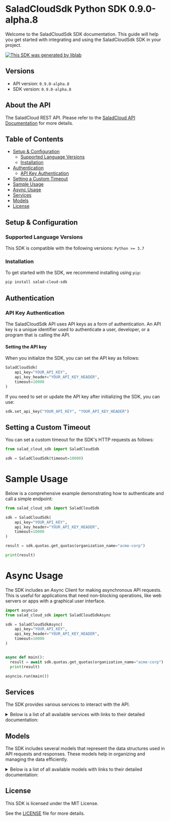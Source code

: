 # SaladCloudSdk Python SDK 0.9.0-alpha.8

Welcome to the SaladCloudSdk SDK documentation. This guide will help you get started with integrating and using the SaladCloudSdk SDK in your project.

[![This SDK was generated by liblab](https://public-liblab-readme-assets.s3.us-east-1.amazonaws.com/built-by-liblab-icon.svg)](https://liblab.com/?utm_source=readme)

## Versions

- API version: `0.9.0-alpha.8`
- SDK version: `0.9.0-alpha.8`

## About the API

The SaladCloud REST API. Please refer to the [SaladCloud API Documentation](https://docs.salad.com/api-reference) for more details.

## Table of Contents

- [Setup & Configuration](#setup--configuration)
  - [Supported Language Versions](#supported-language-versions)
  - [Installation](#installation)
- [Authentication](#authentication)
  - [API Key Authentication](#api-key-authentication)
- [Setting a Custom Timeout](#setting-a-custom-timeout)
- [Sample Usage](#sample-usage)
- [Async Usage](#async-usage)
- [Services](#services)
- [Models](#models)
- [License](#license)

## Setup & Configuration

### Supported Language Versions

This SDK is compatible with the following versions: `Python >= 3.7`

### Installation

To get started with the SDK, we recommend installing using `pip`:

```bash
pip install salad-cloud-sdk
```

## Authentication

### API Key Authentication

The SaladCloudSdk API uses API keys as a form of authentication. An API key is a unique identifier used to authenticate a user, developer, or a program that is calling the API.

#### Setting the API key

When you initialize the SDK, you can set the API key as follows:

```py
SaladCloudSdk(
    api_key="YOUR_API_KEY",
    api_key_header="YOUR_API_KEY_HEADER",
    timeout=10000
)
```

If you need to set or update the API key after initializing the SDK, you can use:

```py
sdk.set_api_key("YOUR_API_KEY", "YOUR_API_KEY_HEADER")
```

## Setting a Custom Timeout

You can set a custom timeout for the SDK's HTTP requests as follows:

```py
from salad_cloud_sdk import SaladCloudSdk

sdk = SaladCloudSdk(timeout=10000)
```

# Sample Usage

Below is a comprehensive example demonstrating how to authenticate and call a simple endpoint:

```py
from salad_cloud_sdk import SaladCloudSdk

sdk = SaladCloudSdk(
    api_key="YOUR_API_KEY",
    api_key_header="YOUR_API_KEY_HEADER",
    timeout=10000
)

result = sdk.quotas.get_quotas(organization_name="acme-corp")

print(result)

```

# Async Usage

The SDK includes an Async Client for making asynchronous API requests. This is useful for applications that need non-blocking operations, like web servers or apps with a graphical user interface.

```py
import asyncio
from salad_cloud_sdk import SaladCloudSdkAsync

sdk = SaladCloudSdkAsync(
    api_key="YOUR_API_KEY",
    api_key_header="YOUR_API_KEY_HEADER",
    timeout=10000
)


async def main():
  result = await sdk.quotas.get_quotas(organization_name="acme-corp")
  print(result)

asyncio.run(main())
```

## Services

The SDK provides various services to interact with the API.

<details> 
<summary>Below is a list of all available services with links to their detailed documentation:</summary>

| Name                                                                             |
| :------------------------------------------------------------------------------- |
| [ContainerGroupsService](documentation/services/ContainerGroupsService.md)       |
| [WorkloadErrorsService](documentation/services/WorkloadErrorsService.md)         |
| [SystemLogsService](documentation/services/SystemLogsService.md)                 |
| [QueuesService](documentation/services/QueuesService.md)                         |
| [QuotasService](documentation/services/QuotasService.md)                         |
| [InferenceEndpointsService](documentation/services/InferenceEndpointsService.md) |
| [OrganizationDataService](documentation/services/OrganizationDataService.md)     |
| [WebhookSecretKeyService](documentation/services/WebhookSecretKeyService.md)     |

</details>

## Models

The SDK includes several models that represent the data structures used in API requests and responses. These models help in organizing and managing the data efficiently.

<details> 
<summary>Below is a list of all available models with links to their detailed documentation:</summary>

| Name                                                                                                         | Description                                                                                                                                                                                                                                                                                                                                                           |
| :----------------------------------------------------------------------------------------------------------- | :-------------------------------------------------------------------------------------------------------------------------------------------------------------------------------------------------------------------------------------------------------------------------------------------------------------------------------------------------------------------- |
| [ContainerGroupCollection](documentation/models/ContainerGroupCollection.md)                                 | A paginated collection of container groups that provides a structured way to access multiple container group resources in a single response.                                                                                                                                                                                                                          |
| [ContainerGroupCreationRequest](documentation/models/ContainerGroupCreationRequest.md)                       | Represents a request to create a container group, which manages a collection of container instances with shared configuration and scaling policies                                                                                                                                                                                                                    |
| [ContainerGroup](documentation/models/ContainerGroup.md)                                                     | A container group definition that represents a scalable set of identical containers running as a distributed service                                                                                                                                                                                                                                                  |
| [ContainerGroupPatch](documentation/models/ContainerGroupPatch.md)                                           | Represents a request to update a container group                                                                                                                                                                                                                                                                                                                      |
| [ContainerGroupInstanceCollection](documentation/models/ContainerGroupInstanceCollection.md)                 | A collection of container group instances returned as part of a paginated response or batch operation result.                                                                                                                                                                                                                                                         |
| [ContainerGroupInstance](documentation/models/ContainerGroupInstance.md)                                     | A Container Group Instance represents a running instance of a container group on a specific machine. It provides information about the execution state, readiness, and version of the deployed container group.                                                                                                                                                       |
| [ContainerGroupInstancePatch](documentation/models/ContainerGroupInstancePatch.md)                           | Represents a request to update a container group instance                                                                                                                                                                                                                                                                                                             |
| [WorkloadErrorList](documentation/models/WorkloadErrorList.md)                                               | Represents a list of workload errors                                                                                                                                                                                                                                                                                                                                  |
| [SystemLogList](documentation/models/SystemLogList.md)                                                       | Represents a list of system logs                                                                                                                                                                                                                                                                                                                                      |
| [QueueCollection](documentation/models/QueueCollection.md)                                                   | Represents a Queue Collection                                                                                                                                                                                                                                                                                                                                         |
| [QueuePrototype](documentation/models/QueuePrototype.md)                                                     | Represents a request to create a new queue.                                                                                                                                                                                                                                                                                                                           |
| [Queue](documentation/models/Queue.md)                                                                       | Represents a queue.                                                                                                                                                                                                                                                                                                                                                   |
| [QueuePatch](documentation/models/QueuePatch.md)                                                             | Represents a request to update an existing queue.                                                                                                                                                                                                                                                                                                                     |
| [QueueJobCollection](documentation/models/QueueJobCollection.md)                                             | Represents a Queue Job Collection                                                                                                                                                                                                                                                                                                                                     |
| [QueueJobPrototype](documentation/models/QueueJobPrototype.md)                                               | Represents a request to create a queue job                                                                                                                                                                                                                                                                                                                            |
| [QueueJob](documentation/models/QueueJob.md)                                                                 | Represents a queue job                                                                                                                                                                                                                                                                                                                                                |
| [Quotas](documentation/models/Quotas.md)                                                                     | Represents the organization quotas                                                                                                                                                                                                                                                                                                                                    |
| [InferenceEndpointCollection](documentation/models/InferenceEndpointCollection.md)                           | Represents a page from the collection of inference endpoints.                                                                                                                                                                                                                                                                                                         |
| [InferenceEndpoint](documentation/models/InferenceEndpoint.md)                                               | Represents an inference endpoint                                                                                                                                                                                                                                                                                                                                      |
| [InferenceEndpointJobCollection](documentation/models/InferenceEndpointJobCollection.md)                     | Represents a collection of inference endpoint jobs                                                                                                                                                                                                                                                                                                                    |
| [InferenceEndpointJobPrototype](documentation/models/InferenceEndpointJobPrototype.md)                       | Represents a request to create a inference endpoint job                                                                                                                                                                                                                                                                                                               |
| [InferenceEndpointJob](documentation/models/InferenceEndpointJob.md)                                         | Represents a inference endpoint job                                                                                                                                                                                                                                                                                                                                   |
| [GpuClassesList](documentation/models/GpuClassesList.md)                                                     | Represents a list of GPU classes                                                                                                                                                                                                                                                                                                                                      |
| [WebhookSecretKey](documentation/models/WebhookSecretKey.md)                                                 | Represents a webhook secret key                                                                                                                                                                                                                                                                                                                                       |
| [Container](documentation/models/Container.md)                                                               | Represents a container with its configuration and resource requirements.                                                                                                                                                                                                                                                                                              |
| [CountryCode](documentation/models/CountryCode.md)                                                           | ISO 3166-1 alpha-2 country codes                                                                                                                                                                                                                                                                                                                                      |
| [ContainerGroupState](documentation/models/ContainerGroupState.md)                                           | Represents the operational state of a container group during its lifecycle, including timing information, status, and instance distribution metrics. This state captures the current execution status, start and finish times, and provides visibility into the operational health across instances.                                                                  |
| [ContainerGroupLivenessProbe](documentation/models/ContainerGroupLivenessProbe.md)                           | Defines a liveness probe for container groups that determines when to restart a container if it becomes unhealthy                                                                                                                                                                                                                                                     |
| [ContainerGroupNetworkingConfiguration](documentation/models/ContainerGroupNetworkingConfiguration.md)       | Network configuration for container groups that defines connectivity, routing, and access control settings                                                                                                                                                                                                                                                            |
| [ContainerGroupPriority](documentation/models/ContainerGroupPriority.md)                                     | Specifies the priority level for container group execution, which determines resource allocation and scheduling precedence.                                                                                                                                                                                                                                           |
| [QueueBasedAutoscalerConfiguration](documentation/models/QueueBasedAutoscalerConfiguration.md)               | Defines configuration for automatically scaling container instances based on queue length. The autoscaler monitors a queue and adjusts the number of running replicas to maintain the desired queue length.                                                                                                                                                           |
| [ContainerGroupQueueConnection](documentation/models/ContainerGroupQueueConnection.md)                       | Configuration for connecting a container group to a message queue system, enabling asynchronous communication between services.                                                                                                                                                                                                                                       |
| [ContainerGroupReadinessProbe](documentation/models/ContainerGroupReadinessProbe.md)                         | Defines how to check if a container is ready to serve traffic. The readiness probe determines whether the container's application is ready to accept traffic. If the readiness probe fails, the container is considered not ready and traffic will not be sent to it.                                                                                                 |
| [ContainerRestartPolicy](documentation/models/ContainerRestartPolicy.md)                                     | Specifies the policy for restarting containers when they exit or fail.                                                                                                                                                                                                                                                                                                |
| [ContainerGroupStartupProbe](documentation/models/ContainerGroupStartupProbe.md)                             | Defines a probe that checks if a container application has started successfully. Startup probes help prevent applications from being prematurely marked as unhealthy during initialization. The probe can use HTTP requests, TCP connections, gRPC calls, or shell commands to determine startup status.                                                              |
| [ContainerLoggingConfiguration](documentation/models/ContainerLoggingConfiguration.md)                       | Configuration options for directing container logs to a logging provider. This schema enables you to specify a single logging destination for container output, supporting monitoring, debugging, and analytics use cases. Each provider has its own configuration parameters defined in the referenced schemas. Only one logging provider can be selected at a time. |
| [ContainerResourceRequirements](documentation/models/ContainerResourceRequirements.md)                       | Specifies the resource requirements for a container.                                                                                                                                                                                                                                                                                                                  |
| [AxiomLoggingConfiguration](documentation/models/AxiomLoggingConfiguration.md)                               | Configuration settings for integrating container logs with the Axiom logging service. When specified, container logs will be forwarded to the Axiom instance defined by these parameters.                                                                                                                                                                             |
| [DatadogLoggingConfiguration](documentation/models/DatadogLoggingConfiguration.md)                           | Configuration for forwarding container logs to Datadog monitoring service.                                                                                                                                                                                                                                                                                            |
| [ContainerHttpLoggingConfiguration](documentation/models/ContainerHttpLoggingConfiguration.md)               | Configuration for sending container logs to an HTTP endpoint. Defines how logs are formatted, compressed, and transmitted.                                                                                                                                                                                                                                            |
| [NewRelicLoggingConfiguration](documentation/models/NewRelicLoggingConfiguration.md)                         | Configuration for sending container logs to New Relic's log management platform.                                                                                                                                                                                                                                                                                      |
| [ContainerLoggingSplunkConfiguration](documentation/models/ContainerLoggingSplunkConfiguration.md)           | Configuration settings for forwarding container logs to a Splunk instance.                                                                                                                                                                                                                                                                                            |
| [TcpLoggingConfiguration](documentation/models/TcpLoggingConfiguration.md)                                   | Configuration for forwarding container logs to a remote TCP endpoint                                                                                                                                                                                                                                                                                                  |
| [DatadogTagForContainerLogging](documentation/models/DatadogTagForContainerLogging.md)                       | Represents a Datadog tag used for container logging metadata.                                                                                                                                                                                                                                                                                                         |
| [ContainerLoggingHttpHeader](documentation/models/ContainerLoggingHttpHeader.md)                             | Represents an HTTP header used for container logging configuration.                                                                                                                                                                                                                                                                                                   |
| [ContainerGroupInstanceStatusCount](documentation/models/ContainerGroupInstanceStatusCount.md)               | A summary of container group instances categorized by their current lifecycle status                                                                                                                                                                                                                                                                                  |
| [ContainerGroupStatus](documentation/models/ContainerGroupStatus.md)                                         | Represents the current operational state of a container group within the Salad platform.                                                                                                                                                                                                                                                                              |
| [ContainerGroupProbeExec](documentation/models/ContainerGroupProbeExec.md)                                   | Defines the exec action for a probe in a container group. This is used to execute a command inside a container for health checks.                                                                                                                                                                                                                                     |
| [ContainerGroupGRpcProbe](documentation/models/ContainerGroupGRpcProbe.md)                                   | Configuration for gRPC-based health probes in container groups, used to determine container health status.                                                                                                                                                                                                                                                            |
| [ContainerGroupHttpProbeConfiguration](documentation/models/ContainerGroupHttpProbeConfiguration.md)         | Defines HTTP probe configuration for container health checks within a container group.                                                                                                                                                                                                                                                                                |
| [ContainerGroupTcpProbe](documentation/models/ContainerGroupTcpProbe.md)                                     | Configuration for a TCP probe used to check container health via network connectivity.                                                                                                                                                                                                                                                                                |
| [ContainerGroupProbeHttpHeader](documentation/models/ContainerGroupProbeHttpHeader.md)                       |                                                                                                                                                                                                                                                                                                                                                                       |
| [HttpScheme](documentation/models/HttpScheme.md)                                                             | The protocol scheme used for HTTP probe requests in container health checks.                                                                                                                                                                                                                                                                                          |
| [TheContainerGroupNetworkingLoadBalancer](documentation/models/TheContainerGroupNetworkingLoadBalancer.md)   | The container group networking load balancer.                                                                                                                                                                                                                                                                                                                         |
| [ContainerNetworkingProtocol](documentation/models/ContainerNetworkingProtocol.md)                           | Defines the communication protocol used for network traffic between containers or external systems. Currently supports HTTP protocol for web-based communication.                                                                                                                                                                                                     |
| [ContainerConfiguration](documentation/models/ContainerConfiguration.md)                                     | Configuration for creating a container within a container group. Defines the container image, resource requirements, environment variables, and other settings needed to deploy and run the container.                                                                                                                                                                |
| [CreateContainerGroupNetworking](documentation/models/CreateContainerGroupNetworking.md)                     | Network configuration for container groups specifying connectivity parameters, including authentication, protocol, and timeout settings                                                                                                                                                                                                                               |
| [ContainerRegistryAuthentication](documentation/models/ContainerRegistryAuthentication.md)                   | Authentication configuration for various container registry types, including AWS ECR, Docker Hub, GCP GAR, GCP GCR, and basic authentication.                                                                                                                                                                                                                         |
| [ContainerRegistryAuthenticationAwsEcr](documentation/models/ContainerRegistryAuthenticationAwsEcr.md)       | Authentication details for AWS Elastic Container Registry (ECR)                                                                                                                                                                                                                                                                                                       |
| [ContainerRegistryAuthenticationBasic](documentation/models/ContainerRegistryAuthenticationBasic.md)         | Basic username and password authentication for generic container registries                                                                                                                                                                                                                                                                                           |
| [ContainerRegistryAuthenticationDockerHub](documentation/models/ContainerRegistryAuthenticationDockerHub.md) | Authentication details for Docker Hub registry                                                                                                                                                                                                                                                                                                                        |
| [ContainerRegistryAuthenticationGcpGar](documentation/models/ContainerRegistryAuthenticationGcpGar.md)       | Authentication details for Google Artifact Registry (GAR)                                                                                                                                                                                                                                                                                                             |
| [ContainerRegistryAuthenticationGcpGcr](documentation/models/ContainerRegistryAuthenticationGcpGcr.md)       | Authentication details for Google Container Registry (GCR)                                                                                                                                                                                                                                                                                                            |
| [UpdateContainer](documentation/models/UpdateContainer.md)                                                   | Represents an update container object                                                                                                                                                                                                                                                                                                                                 |
| [UpdateContainerGroupNetworking](documentation/models/UpdateContainerGroupNetworking.md)                     | Represents update container group networking parameters                                                                                                                                                                                                                                                                                                               |
| [ContainerResourceUpdateSchema](documentation/models/ContainerResourceUpdateSchema.md)                       | Defines the resource specifications that can be modified for a container group, including CPU, memory, GPU classes, and storage allocations.                                                                                                                                                                                                                          |
| [TheContainerGroupInstanceState](documentation/models/TheContainerGroupInstanceState.md)                     | The state of the container group instance                                                                                                                                                                                                                                                                                                                             |
| [WorkloadError](documentation/models/WorkloadError.md)                                                       | Represents a workload error                                                                                                                                                                                                                                                                                                                                           |
| [SystemLog](documentation/models/SystemLog.md)                                                               | Represents a system log                                                                                                                                                                                                                                                                                                                                               |
| [QueueJobEvent](documentation/models/QueueJobEvent.md)                                                       | Represents an event for queue job                                                                                                                                                                                                                                                                                                                                     |
| [ContainerGroupsQuotas](documentation/models/ContainerGroupsQuotas.md)                                       | Represents the organization quotas for container groups                                                                                                                                                                                                                                                                                                               |
| [Status](documentation/models/Status.md)                                                                     | The current status.                                                                                                                                                                                                                                                                                                                                                   |
| [InferenceEndpointJobEvent](documentation/models/InferenceEndpointJobEvent.md)                               | Represents an event for inference endpoint job                                                                                                                                                                                                                                                                                                                        |
| [InferenceEndpointJobEventAction](documentation/models/InferenceEndpointJobEventAction.md)                   | The action that was taken on the inference endpoint job.                                                                                                                                                                                                                                                                                                              |
| [GpuClass](documentation/models/GpuClass.md)                                                                 | Represents a GPU Class                                                                                                                                                                                                                                                                                                                                                |
| [GpuClassPrice](documentation/models/GpuClassPrice.md)                                                       | Represents the price of a GPU class for a given container group priority                                                                                                                                                                                                                                                                                              |

</details>

## License

This SDK is licensed under the MIT License.

See the [LICENSE](LICENSE) file for more details.
